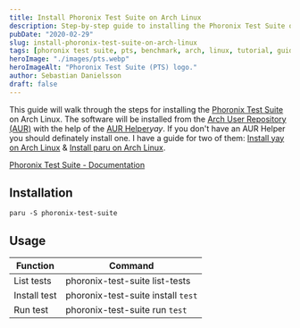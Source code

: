 ```yaml
---
title: Install Phoronix Test Suite on Arch Linux
description: Step-by-step guide to installing the Phoronix Test Suite on Arch Linux using an AUR helper for comprehensive system benchmarking and performance testing.
pubDate: "2020-02-29"
slug: install-phoronix-test-suite-on-arch-linux
tags: [phoronix test suite, pts, benchmark, arch, linux, tutorial, guide]
heroImage: "./images/pts.webp"
heroImageAlt: "Phoronix Test Suite (PTS) logo."
author: Sebastian Danielsson
draft: false
---
```


This guide will walk through the steps for installing the [Phoronix Test Suite](https://www.phoronix-test-suite.com/) on Arch Linux. The software will be installed from the [Arch User Repository (AUR)](https://aur.archlinux.org/) with the help of the [AUR Helper](https://wiki.archlinux.org/index.php/AUR_helpers)_yay_. If you don't have an AUR Helper you should definately install one. I have a guide for two of them: [Install yay on Arch Linux](/install-yay-on-arch-linux) & [Install paru on Arch Linux](/install-paru-on-arch-linux).

<!--truncate-->

[Phoronix Test Suite - Documentation](https://www.phoronix-test-suite.com/documentation/phoronix-test-suite.html)

## Installation

```shell
paru -S phoronix-test-suite
```

## Usage

| Function     | Command                            |
| ------------ | ---------------------------------- |
| List tests   | phoronix-test-suite list-tests     |
| Install test | phoronix-test-suite install `test` |
| Run test     | phoronix-test-suite run `test`     |
